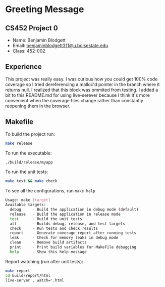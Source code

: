 # Greeting Message
## CS452 Project 0

- Name: Benjamin Blodgett
- Email: benjaminblodgett311@u.boisestate.edu
- Class: 452-002

## Experience

This project was really easy. I was curious how you could get 100% code coverage so I tried dereferencing a malloc'd pointer in the branch where it returns null. I realized that this block was ommited from testing. I added a bit to this README.md for using live-serever because I think it's more convenient when the coverage files change rather than constantly reopening them in the browser.

## Makefile

To build the project run:

```bash
make release
```
To run the executable:

```bash
./build/release/myapp
```

To run the unit tests:

```bash
make test && make check
```

To see all the configurations, run `make help`

```bash
Usage: make [target]
Available targets:
  debug     - Build the application in debug mode (default)
  release   - Build the application in release mode
  test      - Build the unit tests
  all       - Builds debug, release, and test targets
  check     - Run tests and check results
  report    - Generate coverage report after running tests
  leak      - Check for memory leaks in debug mode
  clean     - Remove build artifacts
  print     - Print build variables for MakeFile debugging
  help      - Show this help message
```

Report watching (run after unit tests):

```bash
make report
cd build/report/html
live-server . watch=*.html
```
